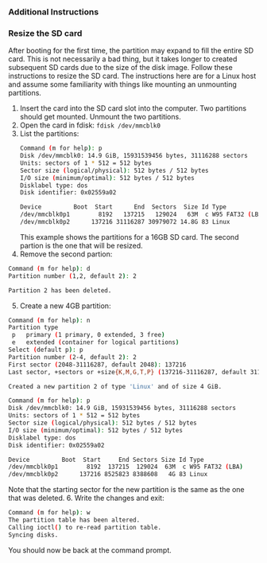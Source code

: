 ### Additional Instructions

### Resize the SD card
After booting for the first time, the partition may expand to fill the entire SD card.  This is not necessarily a bad thing,
but it takes longer to created subsequent SD cards due to the size of the disk image.  Follow these instructions to resize
the SD card.  The instructions here are for a Linux host and assume some familiarity with things like mounting an unmounting 
partitions.

1. Insert the card into the SD card slot into the computer.  Two partitions should get mounted.  Unmount the two partitions.
2. Open the card in fdisk: `fdisk /dev/mmcblk0`
3. List the partitions:
   ```bash
   Command (m for help): p
   Disk /dev/mmcblk0: 14.9 GiB, 15931539456 bytes, 31116288 sectors
   Units: sectors of 1 * 512 = 512 bytes
   Sector size (logical/physical): 512 bytes / 512 bytes
   I/O size (minimum/optimal): 512 bytes / 512 bytes
   Disklabel type: dos
   Disk identifier: 0x02559a02

   Device         Boot  Start      End  Sectors  Size Id Type
   /dev/mmcblk0p1        8192   137215   129024   63M  c W95 FAT32 (LBA)
   /dev/mmcblk0p2      137216 31116287 30979072 14.8G 83 Linux
   ```
   This example shows the partitions for a 16GB SD card.  The second partion is the one that will be resized.
4. Remove the second partion: 
  ```bash
  Command (m for help): d
  Partition number (1,2, default 2): 2
  
  Partition 2 has been deleted.
  ```
5. Create a new 4GB partition:
  ```bash
  Command (m for help): n
  Partition type
   p   primary (1 primary, 0 extended, 3 free)
   e   extended (container for logical partitions)
  Select (default p): p
  Partition number (2-4, default 2): 2
  First sector (2048-31116287, default 2048): 137216
  Last sector, +sectors or +size{K,M,G,T,P} (137216-31116287, default 31116287): +4G 

  Created a new partition 2 of type 'Linux' and of size 4 GiB.

  Command (m for help): p
  Disk /dev/mmcblk0: 14.9 GiB, 15931539456 bytes, 31116288 sectors
  Units: sectors of 1 * 512 = 512 bytes
  Sector size (logical/physical): 512 bytes / 512 bytes
  I/O size (minimum/optimal): 512 bytes / 512 bytes
  Disklabel type: dos
  Disk identifier: 0x02559a02

  Device         Boot  Start     End Sectors Size Id Type
  /dev/mmcblk0p1        8192  137215  129024  63M  c W95 FAT32 (LBA)
  /dev/mmcblk0p2      137216 8525823 8388608   4G 83 Linux
  ```
  Note that the starting sector for the new partition is the same as the one that was deleted.
6. Write the changes and exit:
  
  ```bash
  Command (m for help): w
  The partition table has been altered.
  Calling ioctl() to re-read partition table.
  Syncing disks.
  ```
  
  You should now be back at the command prompt.
  



